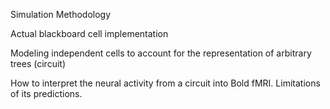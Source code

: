 Simulation Methodology


Actual blackboard cell implementation

Modeling independent cells to account for the representation of arbitrary trees (circuit)

How to interpret the neural activity from a circuit into Bold fMRI. Limitations of its predictions.




